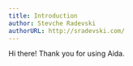 ```yaml
---
title: Introduction
author: Stevche Radevski
authorURL: http://sradevski.com/
---
```


Hi there! Thank you for using Aida.
